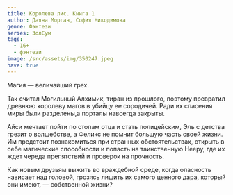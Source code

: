```yaml
---
title: Королева лис. Книга 1
author: Даяна Морган, София Никодимова
genre: Фэнтези
series: ЗолСум
tags:
  - 16+
  - фэнтези
image: /src/assets/img/350247.jpeg
have: true
---
```

Магия — величайший грех.

Так считал Могильный Алхимик, тиран из прошлого, поэтому превратил древнюю королеву магов в убийцу ее сородичей. Ради их спасения миры были разделены,а порталы навсегда закрыты.

Айси мечтает пойти по стопам отца и стать полицейским, Эль с детства грезит о волшебстве, а Феликс не помнит большую часть своей жизни. Им предстоит познакомиться при странных обстоятельствах, открыть в себе магические способности и попасть на таинственную Нееру, где их ждет череда препятствий и проверок на прочность.

Как новым друзьям выжить во враждебной среде, когда опасность нависает над головой, грозясь лишить их самого ценного дара, который они имеют, — собственной жизни?
